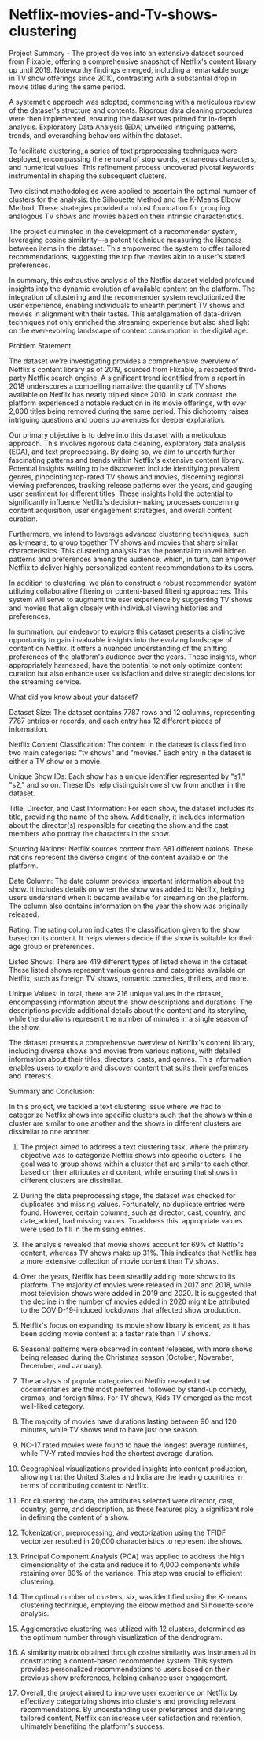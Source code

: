 # Netflix-movies-and-Tv-shows-clustering
Project Summary - The project delves into an extensive dataset sourced from Flixable, offering a comprehensive snapshot of Netflix's content library up until 2019. Noteworthy findings emerged, including a remarkable surge in TV show offerings since 2010, contrasting with a substantial drop in movie titles during the same period.

A systematic approach was adopted, commencing with a meticulous review of the dataset's structure and contents. Rigorous data cleaning procedures were then implemented, ensuring the dataset was primed for in-depth analysis. Exploratory Data Analysis (EDA) unveiled intriguing patterns, trends, and overarching behaviors within the dataset.

To facilitate clustering, a series of text preprocessing techniques were deployed, encompassing the removal of stop words, extraneous characters, and numerical values. This refinement process uncovered pivotal keywords instrumental in shaping the subsequent clusters.

Two distinct methodologies were applied to ascertain the optimal number of clusters for the analysis: the Silhouette Method and the K-Means Elbow Method. These strategies provided a robust foundation for grouping analogous TV shows and movies based on their intrinsic characteristics.

The project culminated in the development of a recommender system, leveraging cosine similarity—a potent technique measuring the likeness between items in the dataset. This empowered the system to offer tailored recommendations, suggesting the top five movies akin to a user's stated preferences.

In summary, this exhaustive analysis of the Netflix dataset yielded profound insights into the dynamic evolution of available content on the platform. The integration of clustering and the recommender system revolutionized the user experience, enabling individuals to unearth pertinent TV shows and movies in alignment with their tastes. This amalgamation of data-driven techniques not only enriched the streaming experience but also shed light on the ever-evolving landscape of content consumption in the digital age.

Problem Statement

The dataset we're investigating provides a comprehensive overview of Netflix's content library as of 2019, sourced from Flixable, a respected third-party Netflix search engine. A significant trend identified from a report in 2018 underscores a compelling narrative: the quantity of TV shows available on Netflix has nearly tripled since 2010. In stark contrast, the platform experienced a notable reduction in its movie offerings, with over 2,000 titles being removed during the same period. This dichotomy raises intriguing questions and opens up avenues for deeper exploration.

Our primary objective is to delve into this dataset with a meticulous approach. This involves rigorous data cleaning, exploratory data analysis (EDA), and text preprocessing. By doing so, we aim to unearth further fascinating patterns and trends within Netflix's extensive content library. Potential insights waiting to be discovered include identifying prevalent genres, pinpointing top-rated TV shows and movies, discerning regional viewing preferences, tracking release patterns over the years, and gauging user sentiment for different titles. These insights hold the potential to significantly influence Netflix's decision-making processes concerning content acquisition, user engagement strategies, and overall content curation.

Furthermore, we intend to leverage advanced clustering techniques, such as k-means, to group together TV shows and movies that share similar characteristics. This clustering analysis has the potential to unveil hidden patterns and preferences among the audience, which, in turn, can empower Netflix to deliver highly personalized content recommendations to its users.

In addition to clustering, we plan to construct a robust recommender system utilizing collaborative filtering or content-based filtering approaches. This system will serve to augment the user experience by suggesting TV shows and movies that align closely with individual viewing histories and preferences.

In summation, our endeavor to explore this dataset presents a distinctive opportunity to gain invaluable insights into the evolving landscape of content on Netflix. It offers a nuanced understanding of the shifting preferences of the platform's audience over the years. These insights, when appropriately harnessed, have the potential to not only optimize content curation but also enhance user satisfaction and drive strategic decisions for the streaming service.

What did you know about your dataset?

Dataset Size: The dataset contains 7787 rows and 12 columns, representing 7787 entries or records, and each entry has 12 different pieces of information.

Netflix Content Classification: The content in the dataset is classified into two main categories: "tv shows" and "movies." Each entry in the dataset is either a TV show or a movie.

Unique Show IDs: Each show has a unique identifier represented by "s1," "s2," and so on. These IDs help distinguish one show from another in the dataset.

Title, Director, and Cast Information: For each show, the dataset includes its title, providing the name of the show. Additionally, it includes information about the director(s) responsible for creating the show and the cast members who portray the characters in the show.

Sourcing Nations: Netflix sources content from 681 different nations. These nations represent the diverse origins of the content available on the platform.

Date Column: The date column provides important information about the show. It includes details on when the show was added to Netflix, helping users understand when it became available for streaming on the platform. The column also contains information on the year the show was originally released.

Rating: The rating column indicates the classification given to the show based on its content. It helps viewers decide if the show is suitable for their age group or preferences.

Listed Shows: There are 419 different types of listed shows in the dataset. These listed shows represent various genres and categories available on Netflix, such as foreign TV shows, romantic comedies, thrillers, and more.

Unique Values: In total, there are 216 unique values in the dataset, encompassing information about the show descriptions and durations. The descriptions provide additional details about the content and its storyline, while the durations represent the number of minutes in a single season of the show.

The dataset presents a comprehensive overview of Netflix's content library, including diverse shows and movies from various nations, with detailed information about their titles, directors, casts, and genres. This information enables users to explore and discover content that suits their preferences and interests.

Summary and Conclusion:

In this project, we tackled a text clustering issue where we had to categorize Netflix shows into specific clusters such that the shows within a cluster are similar to one another and the shows in different clusters are dissimilar to one another.

1. The project aimed to address a text clustering task, where the primary objective was to categorize Netflix shows into specific clusters. The goal was to group shows within a cluster that are similar to each other, based on their attributes and content, while ensuring that shows in different clusters are dissimilar.

2. During the data preprocessing stage, the dataset was checked for duplicates and missing values. Fortunately, no duplicate entries were found. However, certain columns, such as director, cast, country, and date_added, had missing values. To address this, appropriate values were used to fill in the missing entries.

3. The analysis revealed that movie shows account for 69% of Netflix's content, whereas TV shows make up 31%. This indicates that Netflix has a more extensive collection of movie content than TV shows.

4. Over the years, Netflix has been steadily adding more shows to its platform. The majority of movies were released in 2017 and 2018, while most television shows were added in 2019 and 2020. It is suggested that the decline in the number of movies added in 2020 might be attributed to the COVID-19-induced lockdowns that affected show production.

5. Netflix's focus on expanding its movie show library is evident, as it has been adding movie content at a faster rate than TV shows.

6. Seasonal patterns were observed in content releases, with more shows being released during the Christmas season (October, November, December, and January).

7. The analysis of popular categories on Netflix revealed that documentaries are the most preferred, followed by stand-up comedy, dramas, and foreign films. For TV shows, Kids TV emerged as the most well-liked category.

8. The majority of movies have durations lasting between 90 and 120 minutes, while TV shows tend to have just one season.

9. NC-17 rated movies were found to have the longest average runtimes, while TV-Y rated movies had the shortest average duration.

10. Geographical visualizations provided insights into content production, showing that the United States and India are the leading countries in terms of contributing content to Netflix.

11. For clustering the data, the attributes selected were director, cast, country, genre, and description, as these features play a significant role in defining the content of a show.

12. Tokenization, preprocessing, and vectorization using the TFIDF vectorizer resulted in 20,000 characteristics to represent the shows.

13. Principal Component Analysis (PCA) was applied to address the high dimensionality of the data and reduce it to 4,000 components while retaining over 80% of the variance. This step was crucial to efficient clustering.

14. The optimal number of clusters, six, was identified using the K-means clustering technique, employing the elbow method and Silhouette score analysis.

15. Agglomerative clustering was utilized with 12 clusters, determined as the optimum number through visualization of the dendrogram.

16. A similarity matrix obtained through cosine similarity was instrumental in constructing a content-based recommender system. This system provides personalized recommendations to users based on their previous show preferences, helping enhance user engagement.

17. Overall, the project aimed to improve user experience on Netflix by effectively categorizing shows into clusters and providing relevant recommendations. By understanding user preferences and delivering tailored content, Netflix can increase user satisfaction and retention, ultimately benefiting the platform's success.
